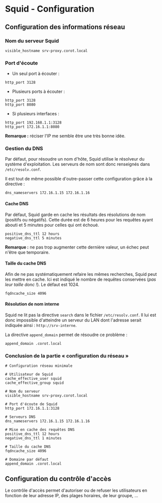 # Squid - Configuration




## Configuration des informations réseau


### Nom du serveur Squid

```
visible_hostname srv-proxy.corot.local
```


### Port d'écoute

- Un seul port à écouter : 

```
http_port 3128
```

- Plusieurs ports à écouter :

```
http_port 3128
http_port 8080
```

- Si plusieurs interfaces :

```
http_port 192.168.1.1:3128
http_port 172.16.1.1:8080
```


**Remarque :** réciser l'IP me semble être une très bonne idée.


### Gestion du DNS


Par défaut, pour résoudre un nom d'hôte, Squid utilise le résolveur du système d'exploitation. Les serveurs de nom sont donc renseignés dans `/etc/resolv.conf`. 

Il est tout de même possible d'outre-passer cette configuration grâce à la directive :

```
dns_nameservers 172.16.1.15 172.16.1.16
```

#### Cache DNS

Par défaut, Squid garde en cache les résultats des résolutions de nom (positifs ou négatifs). Cette durée est de 6 heures pour les requêtes ayant abouti et 5 minutes pour celles qui ont échoué.

```
positive_dns_ttl 12 hours
negative_dns_ttl 5 minutes
```

**Remarque :** ne pas trop augmenter cette dernière valeur, un échec peut n'être que temporaire.


#### Taille du cache DNS

Afin de ne pas systématiquement refaire les mêmes recherches, Squid peut les mettre en cache. Ici est indiqué le nombre de requêtes conservées (*pas leur taille donc !*). Le défaut est 1024.

```
fqdncache_size 4096
```

#### Résolution de nom interne

Squid ne lit pas la directive `search` dans le fichier `/etc/resolv.conf`. Il lui est donc impossible d'atteindre un serveur du LAN dont l'adresse serait indiquée ainsi : `http://srv-interne`.

La directive `append_domain` permet de résoudre ce problème :

```
append_domain .corot.local
```

### Conclusion de la partie « configuration du réseau »

```
# Configuration réseau minimale

# Utilisateur de Squid
cache_effective_user squid
cache_effective_group squid

# Nom du serveur
visible_hostname srv-proxy.corot.local

# Port d'écoute de Squid
http_port 172.16.1.1:3128

# Serveurs DNS
dns_nameservers 172.16.1.15 172.16.1.16

# Mise en cache des requêtes DNS
positive_dns_ttl 12 hours
negative_dns_ttl 1 minutes

# Taille du cache DNS
fqdncache_size 4096

# Domaine par défaut
append_domain .corot.local
```




## Configuration du contrôle d'accès

Le contrôle d'accès permet d'autoriser ou de refuser les utilisateurs en fonction de leur adresse IP, des plages horaires, de leur groupe, ...

